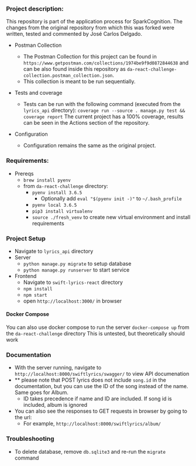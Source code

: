 ### Project description:
This repository is part of the application process for SparkCognition.
The changes from the original repository from which this was forked were written, tested and commented by José Carlos Delgado.

   - Postman Collection
      - The Postman Collection for this project can be found in `https://www.getpostman.com/collections/1974be9f9d0872844638`
      and can be also found inside this repository as `da-react-challenge-collection.postman_collection.json`.
      - This collection is meant to be run sequentially.

   - Tests and coverage
      - Tests can be run with the following command (executed from the `lyrics_api` directory):
      `coverage run --source . manage.py test && coverage report`
      The current project has a 100% coverage, results can be seen in the Actions section
      of the repository.

   - Configuration
      - Configuration remains the same as the original project.


### Requirements:
- Prereqs
   - `brew install pyenv`
   - from `da-react-challenge` directory:
      - `pyenv install 3.6.5`
         - Optionally add `eval "$(pyenv init -)"` to `~/.bash_profile`  
      - `pyenv local 3.6.5` 
      - `pip3 install virtualenv`
      - `source ./fresh_venv` to create new virtual environment and install requirements
    
### Project Setup
   - Navigate to `lyrics_api` directory
   - Server  
      - `python manage.py migrate` to setup database
      -  `python manage.py runserver` to start service
   - Frontend
      - Navigate to `swift-lyrics-react` directory
      - `npm install`
      - `npm start`
      - open `http://localhost:3000/` in browser
#### Docker Compose
 You can also use docker compose to run the server
`docker-compose up` from the `da-react-challenge` directory
This is untested, but theoretically should work

### Documentation
   - With the server running, navigate to `http://localhost:8000/swiftlyrics/swagger/` to view API documenation
   - ** please note that POST lyrics does not include `song.id` in the documentation, but you can use the ID of the song instead of the name. Same goes for Album.  
       - ID takes precedence if name and ID are included. If song id is included, album is ignored
   - You can also see the responses to GET requests in browser by going to the url:
      - For example, `http://localhost:8000/swiftlyrics/album/`
     
### Troubleshooting
  - To delete database, remove `db.sqlite3` and re-run the `migrate` command
    
